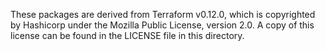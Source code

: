 These packages are derived from Terraform v0.12.0, which is copyrighted by Hashicorp under the Mozilla Public License,
version 2.0. A copy of this license can be found in the LICENSE file in this directory.
